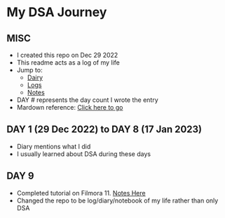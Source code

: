 # My DSA Journey

## MISC

- I created this repo on Dec 29 2022
- This readme acts as a log of my life
- Jump to:
  - [Dairy](/Dairy/)
  - [Logs](/Logs)
  - [Notes](/Notes/)
- DAY # represents the day count I wrote the entry
- Mardown reference: [Click here to go](https://github.com/DavidAnson/markdownlint/blob/v0.26.2/doc/Rules.md:q)

## DAY 1 (29 Dec 2022) to DAY 8 (17 Jan 2023)

- Diary mentions what I did
- I usually learned about DSA during these days

## DAY 9

- Completed tutorial on Filmora 11. [Notes Here](/Notes/graphics/Filmora.md)
- Changed the repo to be log/diary/notebook of my life rather than only DSA
